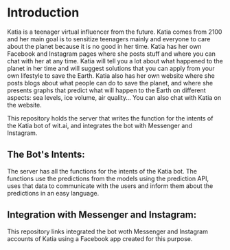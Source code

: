 # Introduction

Katia is a teenager virtual influencer from the future. Katia comes from 2100 and her main goal is to sensitize teenagers mainly and everyone to care about the planet because it is no good in her time. Katia has her own Facebook and Instagram pages where she posts stuff and where you can chat with her at any time. Katia will tell you a lot about what happened to the planet in her time and will suggest solutions that you can apply from your own lifestyle to save the Earth. Katia also has her own website where she posts blogs about what people can do to save the planet, and where she presents graphs that predict what will happen to the Earth on different aspects: sea levels, ice volume, air quality… You can also chat with Katia on the website.

This repository holds the server that writes the function for the intents of the Katia bot of wit.ai, and integrates the bot with Messenger and Instagram.

## The Bot's Intents:

The server has all the functions for the intents of the Katia bot. The functions use the predictions from the models using the prediction API, uses that data to communicate with the users and inform them about the predictions in an easy language.

## Integration with Messenger and Instagram:

This repository links integrated the bot woth Messenger and Instagram accounts of Katia using a Facebook app created for this purpose.


